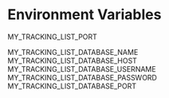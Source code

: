 # Environment Variables
MY_TRACKING_LIST_PORT  

MY_TRACKING_LIST_DATABASE_NAME  
MY_TRACKING_LIST_DATABASE_HOST  
MY_TRACKING_LIST_DATABASE_USERNAME  
MY_TRACKING_LIST_DATABASE_PASSWORD  
MY_TRACKING_LIST_DATABASE_PORT  
